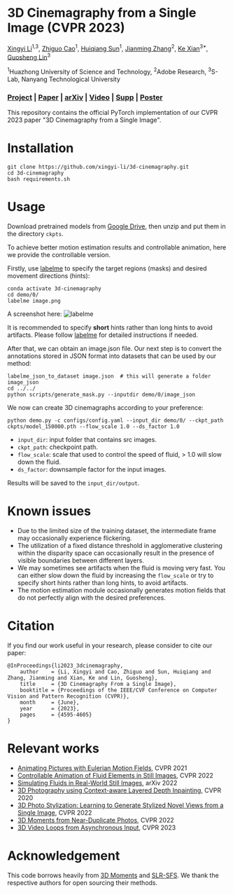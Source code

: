 # 3D Cinemagraphy from a Single Image (CVPR 2023)
[Xingyi Li](https://scholar.google.com/citations?user=XDKQsvUAAAAJ&hl)<sup>1,3</sup>,
[Zhiguo Cao](http://english.aia.hust.edu.cn/info/1085/1528.htm)<sup>1</sup>,
[Huiqiang Sun](https://huiqiang-sun.github.io/)<sup>1</sup>,
[Jianming Zhang](https://jimmie33.github.io/)<sup>2</sup>,
[Ke Xian](https://kexianhust.github.io/)<sup>3*</sup>,
[Guosheng Lin](https://guosheng.github.io/)<sup>3</sup>

<sup>1</sup>Huazhong University of Science and Technology, <sup>2</sup>Adobe Research, <sup>3</sup>S-Lab, Nanyang Technological University

### [Project](https://xingyi-li.github.io/3d-cinemagraphy/) | [Paper](https://github.com/xingyi-li/3d-cinemagraphy/blob/main/pdf/3d-cinemagraphy-paper.pdf) | [arXiv](https://arxiv.org/abs/2303.05724) | [Video](https://youtu.be/sqCy7ffTEEY) | [Supp](https://github.com/xingyi-li/3d-cinemagraphy/blob/main/pdf/3d-cinemagraphy-supp.pdf) | [Poster](https://github.com/xingyi-li/3d-cinemagraphy/blob/main/pdf/3d-cinemagraphy-poster.pdf)

This repository contains the official PyTorch implementation of our CVPR 2023 paper "3D Cinemagraphy from a Single Image".

# Installation
```
git clone https://github.com/xingyi-li/3d-cinemagraphy.git
cd 3d-cinemagraphy
bash requirements.sh
```

# Usage
Download pretrained models from [Google Drive](https://drive.google.com/file/d/1ROxvB7D-vNYl4eYmIzZ5Gitg84amMd19/view?usp=sharing), then unzip and put them in the directory `ckpts`.

To achieve better motion estimation results and controllable animation, here we provide the controllable version. 

Firstly, use [labelme](https://github.com/wkentaro/labelme) to specify the target regions (masks) and desired movement directions (hints): 
```shell
conda activate 3d-cinemagraphy
cd demo/0/
labelme image.png
```
A screenshot here:
![labelme](assets/labelme.png)

It is recommended to specify **short** hints rather than long hints to avoid artifacts. Please follow [labelme](https://github.com/wkentaro/labelme) for detailed instructions if needed.

After that, we can obtain an image.json file. Our next step is to convert the annotations stored in JSON format into datasets that can be used by our method:
```shell
labelme_json_to_dataset image.json  # this will generate a folder image_json
cd ../../
python scripts/generate_mask.py --inputdir demo/0/image_json
```
We now can create 3D cinemagraphs according to your preference:
```shell
python demo.py -c configs/config.yaml --input_dir demo/0/ --ckpt_path ckpts/model_150000.pth --flow_scale 1.0 --ds_factor 1.0
```
- `input_dir`: input folder that contains src images.
- `ckpt_path`: checkpoint path.
- `flow_scale`: scale that used to control the speed of fluid, > 1.0 will slow down the fluid.
- `ds_factor`: downsample factor for the input images.

Results will be saved to the `input_dir/output`.

# Known issues
- Due to the limited size of the training dataset, the intermediate frame may occasionally experience flickering. 
- The utilization of a fixed distance threshold in agglomerative clustering within the disparity space can occasionally result in the presence of visible boundaries between different layers.
- We may sometimes see artifacts when the fluid is moving very fast. You can either slow down the fluid by increasing the `flow_scale` or try to specify short hints rather than long hints, to avoid artifacts.
- The motion estimation module occasionally generates motion fields that do not perfectly align with the desired preferences.

# Citation
If you find our work useful in your research, please consider to cite our paper:
```
@InProceedings{li2023_3dcinemagraphy,
    author    = {Li, Xingyi and Cao, Zhiguo and Sun, Huiqiang and Zhang, Jianming and Xian, Ke and Lin, Guosheng},
    title     = {3D Cinemagraphy From a Single Image},
    booktitle = {Proceedings of the IEEE/CVF Conference on Computer Vision and Pattern Recognition (CVPR)},
    month     = {June},
    year      = {2023},
    pages     = {4595-4605}
}
```

# Relevant works
- [Animating Pictures with Eulerian Motion Fields](https://openaccess.thecvf.com/content/CVPR2021/papers/Holynski_Animating_Pictures_With_Eulerian_Motion_Fields_CVPR_2021_paper.pdf), CVPR 2021
- [Controllable Animation of Fluid Elements in Still Images](https://openaccess.thecvf.com/content/CVPR2022/papers/Mahapatra_Controllable_Animation_of_Fluid_Elements_in_Still_Images_CVPR_2022_paper.pdf), CVPR 2022
- [Simulating Fluids in Real-World Still Images](https://arxiv.org/pdf/2204.11335), arXiv 2022
- [3D Photography using Context-aware Layered Depth Inpainting](https://openaccess.thecvf.com/content_CVPR_2020/papers/Shih_3D_Photography_Using_Context-Aware_Layered_Depth_Inpainting_CVPR_2020_paper.pdf), CVPR 2020
- [3D Photo Stylization: Learning to Generate Stylized Novel Views from a Single Image](https://openaccess.thecvf.com/content/CVPR2022/papers/Mu_3D_Photo_Stylization_Learning_To_Generate_Stylized_Novel_Views_From_CVPR_2022_paper.pdf), CVPR 2022
- [3D Moments from Near-Duplicate Photos](https://openaccess.thecvf.com/content/CVPR2022/papers/Wang_3D_Moments_From_Near-Duplicate_Photos_CVPR_2022_paper.pdf), CVPR 2022
- [3D Video Loops from Asynchronous Input](https://openaccess.thecvf.com/content/CVPR2023/papers/Ma_3D_Video_Loops_From_Asynchronous_Input_CVPR_2023_paper.pdf), CVPR 2023


# Acknowledgement
This code borrows heavily from [3D Moments](https://github.com/google-research/3d-moments) and [SLR-SFS](https://github.com/simon3dv/SLR-SFS). We thank the respective authors for open sourcing their methods.
